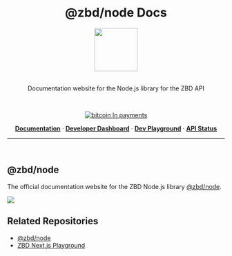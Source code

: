 <h1 align="center">@zbd/node Docs</h1>

<div align="center">
<img width="100" src="https://node.zbd.dev/zbd-node-logo.png" />
</div>
<br />

<div align="center">

Documentation website for the Node.js library for the ZBD API

<br />

[![bitcoin ln payments](https://img.shields.io/badge/Bitcoin%20Lightning-Payments-orange?style=for-the-badge&logo=bitcoin)](https://www.npmjs.com/package/@zbd/node)
<br/>

<p align="center">
  <a href="https://node.zbd.dev"><strong>Documentation</strong></a> ·
  <a href="https://dashboard.zebedee.io"><strong>Developer Dashboard</strong></a> ·
  <a href="https://nextjs.zbd.dev"><strong>Dev Playground</strong></a> ·
  <a href="https://status.zebedee.io"><strong>API Status</strong></a>
</p>

</div>

---

<div align="left">
<br />

## @zbd/node

The official documentation website for the ZBD Node.js library [@zbd/node](https://github.com/zebedeeio/zbd-node).

![](https://i.imgur.com/5KCQKRI.png)

## Related Repositories

- [@zbd/node](https://github.com/zebedeeio/zbd-node)
- [ZBD Next.js Playground](https://github.com/zebedeeio/nextjs-zebedee-starter)
